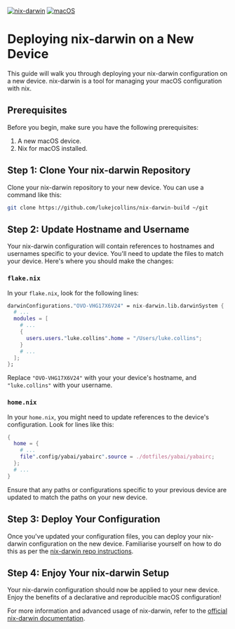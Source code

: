 [![nix-darwin](https://img.shields.io/badge/NixOS-unstable-blue.svg?logo=nixos)](https://github.com/LnL7/nix-darwin) [![macOS](https://img.shields.io/badge/-macOS-green.svg?logo=apple)](https://www.apple.com/macos/) 

# Deploying nix-darwin on a New Device

This guide will walk you through deploying your nix-darwin configuration on a new device. nix-darwin is a tool for managing your macOS configuration with nix.

## Prerequisites

Before you begin, make sure you have the following prerequisites:

1. A new macOS device.
2. Nix for macOS installed.

## Step 1: Clone Your nix-darwin Repository

Clone your nix-darwin repository to your new device. You can use a command like this:

```bash
git clone https://github.com/lukejcollins/nix-darwin-build ~/git
```

## Step 2: Update Hostname and Username

Your nix-darwin configuration will contain references to hostnames and usernames specific to your device. You'll need to update the files to match your device. Here's where you should make the changes:

### `flake.nix`

In your `flake.nix`, look for the following lines:

```nix
darwinConfigurations."OVO-VHG17X6V24" = nix-darwin.lib.darwinSystem {
  # ...
  modules = [
    # ...
    {
      users.users."luke.collins".home = "/Users/luke.collins";
    }
    # ...
  ];
};
```

Replace `"OVO-VHG17X6V24"` with your your device's hostname, and `"luke.collins"` with your username.

### `home.nix`

In your `home.nix`, you might need to update references to the device's configuration. Look for lines like this:

```nix
{
  home = {
    # ...
    file".config/yabai/yabairc".source = ./dotfiles/yabai/yabairc;
  };
  # ...
}
```

Ensure that any paths or configurations specific to your previous device are updated to match the paths on your new device.

## Step 3: Deploy Your Configuration

Once you've updated your configuration files, you can deploy your nix-darwin configuration on the new device. Familiarise yourself on how to do this as per the [nix-darwin repo instructions](https://github.com/lukejcollins/nix-darwin-build).

## Step 4: Enjoy Your nix-darwin Setup

Your nix-darwin configuration should now be applied to your new device. Enjoy the benefits of a declarative and reproducible macOS configuration!

For more information and advanced usage of nix-darwin, refer to the [official nix-darwin documentation](https://github.com/LnL7/nix-darwin).
